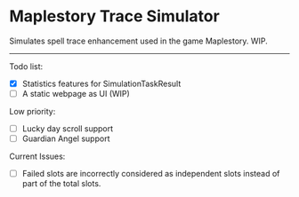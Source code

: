# Maplestory Trace Simulator

Simulates spell trace enhancement used in the game Maplestory. WIP. 

---

Todo list: 
- [x] Statistics features for SimulationTaskResult
- [ ] A static webpage as UI (WIP)

Low priority: 
- [ ] Lucky day scroll support
- [ ] Guardian Angel support 

Current Issues: 
- [ ] Failed slots are incorrectly considered as independent slots instead of part of the total slots. 